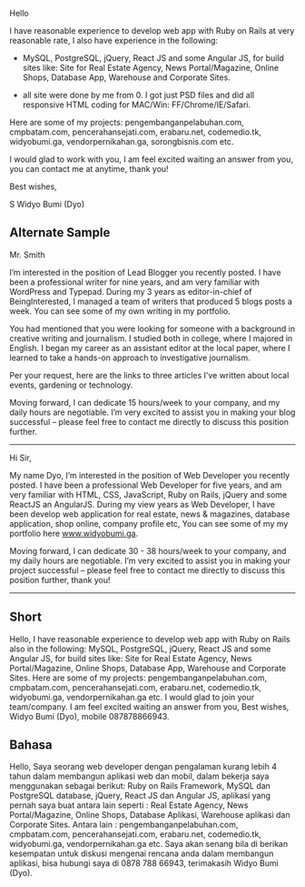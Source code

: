 Hello

I have reasonable experience to develop web app with Ruby on Rails at very reasonable rate, I also have experience in the following:

- MySQL, PostgreSQL, jQuery, React JS and some Angular JS, for build sites like: Site for Real Estate Agency, News Portal/Magazine, Online Shops, Database App, Warehouse and Corporate Sites.

- all site were done by me from 0. I got just PSD files and did all responsive HTML coding for MAC/Win: FF/Chrome/IE/Safari.

Here are some of my projects: pengembanganpelabuhan.com, cmpbatam.com, pencerahansejati.com, erabaru.net, codemedio.tk, widyobumi.ga, vendorpernikahan.ga, sorongbisnis.com etc. 

I would glad to work with you, I am feel excited waiting an answer from you, you can contact me at anytime, thank you!

Best wishes, 

S Widyo Bumi (Dyo) 

## Alternate Sample

Mr. Smith

I’m interested in the position of Lead Blogger you recently posted. I have been a professional writer for nine years, and am very familiar with WordPress and Typepad. During my 3 years as editor-in-chief of BeingInterested, I managed a team of writers that produced 5 blogs posts a week. You can see some of my own writing in my portfolio.

You had mentioned that you were looking for someone with a background in creative writing and journalism. I studied both in college, where I majored in English. I began my career as an assistant editor at the local paper, where I learned to take a hands-on approach to investigative journalism.

Per your request, here are the links to three articles I’ve written about local events, gardening or technology.

Moving forward, I can dedicate 15 hours/week to your company, and my daily hours are negotiable. I’m very excited to assist you in making your blog successful – please feel free to contact me directly to discuss this position further.


---


Hi Sir,

My name Dyo, I’m interested in the position of Web Developer you recently posted. I have been a professional Web Developer for five years, and am very familiar with HTML, CSS, JavaScript, Ruby on Rails, jQuery and some ReactJS an AngularJS. During my view years as Web Developer, I have been develop web application for real estate, news & magazines, database application, shop online, company profile etc, You can see some of my my portfolio here www.widyobumi.ga.

Moving forward, I can dedicate 30 - 38 hours/week to your company, and my daily hours are negotiable. I’m very excited to assist you in making your project successful – please feel free to contact me directly to discuss this position further, thank you!


---


## Short

Hello, I have reasonable experience to develop web app with Ruby on Rails also in the following: MySQL, PostgreSQL, jQuery, React JS and some Angular JS, for build sites like: Site for Real Estate Agency, News Portal/Magazine, Online Shops, Database App, Warehouse and Corporate Sites. Here are some of my projects: pengembanganpelabuhan.com, cmpbatam.com, pencerahansejati.com, erabaru.net, codemedio.tk, widyobumi.ga, vendorpernikahan.ga etc. I would glad to join your team/company. I am feel excited waiting an answer from you, Best wishes, Widyo Bumi (Dyo), mobile 087878866943.	

## Bahasa

Hello, Saya seorang web developer dengan pengalaman kurang lebih 4 tahun dalam membangun aplikasi web dan mobil, dalam bekerja saya menggunakan sebagai berikut: Ruby on Rails Framework, MySQL dan PostgreSQL database, jQuery, React JS dan Angular JS, aplikasi yang pernah saya buat antara lain seperti : Real Estate Agency, News Portal/Magazine, Online Shops, Database Aplikasi, Warehouse aplikasi dan Corporate Sites. Antara lain : pengembanganpelabuhan.com, cmpbatam.com, pencerahansejati.com, erabaru.net, codemedio.tk, widyobumi.ga, vendorpernikahan.ga etc. Saya akan senang bila di berikan kesempatan untuk diskusi mengenai rencana anda dalam membangun aplikasi, bisa hubungi saya di 0878 788 66943, terimakasih Widyo Bumi (Dyo).
